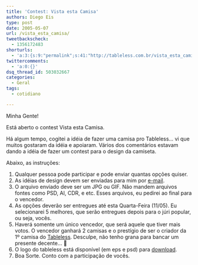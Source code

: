 ```yaml
---
title: 'Contest: Vista esta Camisa'
authors: Diego Eis
type: post
date: 2005-05-07
url: /vista_esta_camisa/
tweetbackscheck:
  - 1356172483
shorturls:
  - 'a:3:{s:9:"permalink";s:41:"http://tableless.com.br/vista_esta_camisa";s:7:"tinyurl";s:26:"http://tinyurl.com/3v7fv2k";s:4:"isgd";s:19:"http://is.gd/ZfF8J8";}'
twittercomments:
  - 'a:0:{}'
dsq_thread_id: 503032667
categories:
  - Geral
tags:
  - cotidiano

---
```

Minha Gente!
              
Está aberto o contest Vista esta Camisa.
              
Há algum tempo, cogitei a idéia de fazer uma camisa pro Tableless&#8230; vi que muitos gostaram da idéia e apoiaram. Vários dos comentários estavam dando a idéia de fazer um contest para o design da camiseta. 

Abaixo, as instruções: 

  1. Qualquer pessoa pode participar e pode enviar quantas opções quiser.
  2. As idéias de design devem ser enviadas para mim por [e-mail][1].
  3. O arquivo enviado deve ser um JPG ou GIF. Não mandem arquivos fontes como PSD, AI, CDR, e etc. Esses arquivos, eu pedirei ao final para o vencedor.
  4. As opções deverão ser entregues até esta Quarta-Feira (11/05). Eu selecionarei 5 melhores, que serão entregues depois para o júri popular, ou seja, vocês.
  5. Haverá somente um único vencedor, que será aquele que tiver mais votos. O vencedor ganhará 2 camisas e o prestígio de ser o criador da 1º camisa do [Tableless][2]. Desculpe, não tenho grana para bancar um presente decente&#8230; 🙁
  6. O logo do tableless está disponível (em eps e psd) para [download][3]. 
  7. Boa Sorte. Conto com a participação de vocês.

 [1]: mailto:tableless@tableless.com.br
 [2]: http://tableless.com.br/
 [3]: http://tableless.com.br/logo_tableless.rar